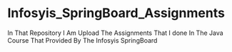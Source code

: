 # Infosyis_SpringBoard_Assignments
In That Repository I Am Upload The Assignments That I done In The Java Course That Provided By The Infosyis SpringBoard 
